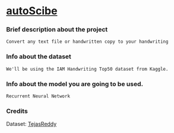 # <ins>autoScibe</ins>
### Brief description about the project
```Convert any text file or handwritten copy to your handwriting```
### Info about the dataset 
```We'll be using the IAM Handwriting Top50 dataset from Kaggle.```
### Info about the model you are going to be used.
```Recurrent Neural Network```
### Credits
Dataset: [TejasReddy](https://www.kaggle.com/tejasreddy/iam-handwriting-top50)
